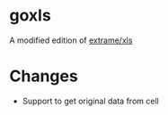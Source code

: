 # goxls

A modified edition of [extrame/xls](https://github.com/extrame/xls)

# Changes

- Support to get original data from cell
